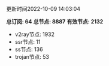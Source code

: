 更新时间2022-10-09 14:03:04

**总订阅: 64**
**总节点: 8887**
**有效节点: 2132**
- v2ray节点: 1932
- ssr节点: 11
- ss节点: 136
- trojan节点: 53
